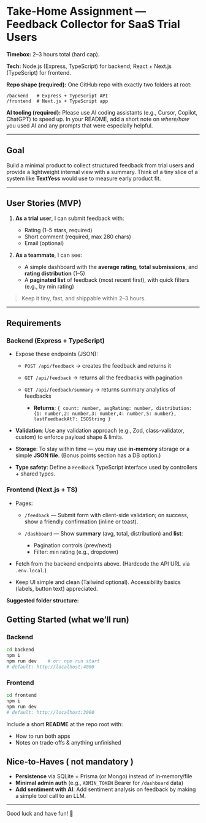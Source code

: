 # Take‑Home Assignment — **Feedback Collector for SaaS Trial Users**

**Timebox:** 2–3 hours total (hard cap).

**Tech:** Node.js (Express, TypeScript) for backend; React + Next.js (TypeScript) for frontend.

**Repo shape (required):** One GitHub repo with exactly two folders at root:

```
/backend   # Express + TypeScript API
/frontend  # Next.js + TypeScript app
```

**AI tooling (required):** Please use AI coding assistants (e.g., Cursor, Copilot, ChatGPT) to speed up. In your README, add a short note on *where/how* you used AI and any prompts that were especially helpful.

---

## Goal

Build a minimal product to collect structured feedback from trial users and provide a lightweight internal view with a summary. Think of a tiny slice of a system like **TextYess** would use to measure early product fit.

---

## User Stories (MVP)

1. **As a trial user**, I can submit feedback with:

   * Rating (1–5 stars, required)
   * Short comment (required, max 280 chars)
   * Email (optional)
2. **As a teammate**, I can see:

   * A simple dashboard with the **average rating**, **total submissions**, and **rating distribution** (1–5)
   * A **paginated list** of feedback (most recent first), with quick filters (e.g., by min rating)

> Keep it tiny, fast, and shippable within 2–3 hours.

---

## Requirements

### Backend (Express + TypeScript)

* Expose these endpoints (JSON):

  * `POST /api/feedback` &rarr; creates the feedback and returns it

  * `GET /api/feedback` &rarr; returns all the feedbacks with pagination

  * `GET /api/feedback/summary` &rarr; returns summary analytics of feedbacks

    * **Returns**: `{ count: number, avgRating: number, distribution: {1: number,2: number,3: number,4: number,5: number}, lastFeedbackAt?: ISOString }`
* **Validation**: Use any validation approach (e.g., Zod, class-validator, custom) to enforce payload shape & limits.
* **Storage**: To stay within time — you may use **in‑memory** storage or a simple **JSON file**. (Bonus points section has a DB option.)
* **Type safety**: Define a `Feedback` TypeScript interface used by controllers + shared types.



### Frontend (Next.js + TS)

* Pages:

  * `/feedback` — Submit form with client-side validation; on success, show a friendly confirmation (inline or toast).
  * `/dashboard` — Show **summary** (avg, total, distribution) and **list**:

    * Pagination controls (prev/next)
    * Filter: min rating (e.g., dropdown)
* Fetch from the backend endpoints above. (Hardcode the API URL via `.env.local`.)
* Keep UI simple and clean (Tailwind optional). Accessibility basics (labels, button text) appreciated.

**Suggested folder structure:**


## Getting Started (what we’ll run)

### Backend

```bash
cd backend
npm i
npm run dev    # or: npm run start
# default: http://localhost:4000
```

### Frontend

```bash
cd frontend
npm i
npm run dev
# default: http://localhost:3000
```


Include a short **README** at the repo root with:

* How to run both apps
* Notes on trade‑offs & anything unfinished



## Nice-to‑Haves ( not mandatory )

* **Persistence** via SQLite + Prisma (or Mongo) instead of in‑memory/file
* **Minimal admin auth** (e.g., `ADMIN_TOKEN` Bearer for `/dashboard` data)
* **Add sentiment with AI**: Add sentiment analysis on feedback by making a simple tool call to an LLM.


---


Good luck and have fun! 🎯
